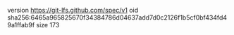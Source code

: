 version https://git-lfs.github.com/spec/v1
oid sha256:6465a965825670f34384786d04637add7d0c2126f1b5cf0bf434fd49a1ffab9f
size 173
